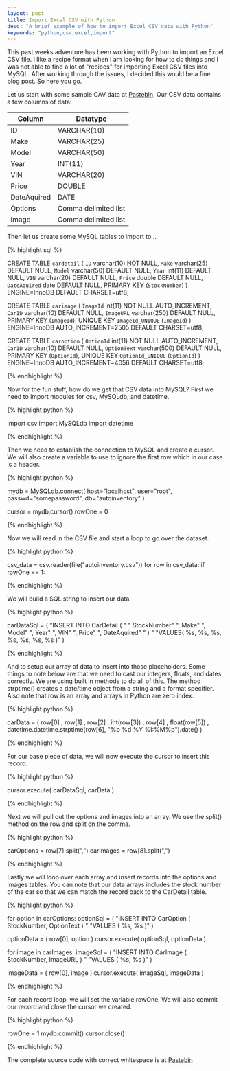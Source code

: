 ```yaml
---
layout: post
title: Import Excel CSV with Python
desc: "A brief example of how to import Excel CSV data with Python"
keywords: "python,csv,excel,import"
---
```


This past weeks adventure has been working with Python to import an Excel CSV file.  I like a recipe format when I am looking for how to do things and I was not able to find a lot of "recipes" for importing Excel CSV files into MySQL.  After working through the issues, I decided this would be a fine blog post.  So here you go.

Let us start with some sample CAV data at [Pastebin](http://pastebin.com/fYHiSERS).  Our CSV data contains a few columns of data:

|Column|Datatype|
|------|--------|
|ID|VARCHAR(10)|
|Make|VARCHAR(25)|
|Model|VARCHAR(50)|
|Year|INT(11)|
|VIN|VARCHAR(20)|
|Price|DOUBLE|
|DateAquired|DATE|
|Options|Comma delimited list|
|Image|Comma delimited list|

Then let us create some MySQL tables to import to...

{% highlight sql %}

CREATE TABLE `cardetail` (
  `ID` varchar(10) NOT NULL,
  `Make` varchar(25) DEFAULT NULL,
  `Model` varchar(50) DEFAULT NULL,
  `Year` int(11) DEFAULT NULL,
  `VIN` varchar(20) DEFAULT NULL,
  `Price` double DEFAULT NULL,
  `DateAquired` date DEFAULT NULL,
  PRIMARY KEY (`StockNumber`)
) ENGINE=InnoDB DEFAULT CHARSET=utf8;

CREATE TABLE `carimage` (
  `ImageId` int(11) NOT NULL AUTO_INCREMENT,
  `CarID` varchar(10) DEFAULT NULL,
  `ImageURL` varchar(250) DEFAULT NULL,
  PRIMARY KEY (`ImageId`),
  UNIQUE KEY `ImageId_UNIQUE` (`ImageId`)
) ENGINE=InnoDB AUTO_INCREMENT=2505 DEFAULT CHARSET=utf8;

CREATE TABLE `caroption` (
  `OptionId` int(11) NOT NULL AUTO_INCREMENT,
  `CarID` varchar(10) DEFAULT NULL,
  `OptionText` varchar(500) DEFAULT NULL,
  PRIMARY KEY (`OptionId`),
  UNIQUE KEY `OptionId_UNIQUE` (`OptionId`)
) ENGINE=InnoDB AUTO_INCREMENT=4056 DEFAULT CHARSET=utf8;

{% endhighlight %}

Now for the fun stuff, how do we get that CSV data into MySQL?  First we need to import modules for csv, MySQLdb, and datetime.  

{% highlight python %}

import csv
import MySQLdb
import datetime

{% endhighlight %}

Then we need to establish the connection to MySQL and create a cursor.  We will also create a variable to use to ignore the first row which in our case is a header.

{% highlight python %}

mydb = MySQLdb.connect(
    host="localhost",
    user="root",
    passwd="somepassword",
    db="autoinventory"
)

cursor = mydb.cursor()
rowOne = 0

{% endhighlight %}

Now we will read in the CSV file and start a loop to go over the dataset.

{% highlight python %}

csv_data = csv.reader(file("autoinventory.csv"))
for row in csv_data:
  if rowOne == 1:

{% endhighlight %}

We will build a SQL string to insert our data.

{% highlight python %}

carDataSql = (
  "INSERT INTO CarDetail ( "
    "  StockNumber"
    ", Make"
    ", Model"
    ", Year"
    ", VIN"
    ", Price"
    ", DateAquired"
  " ) "
  "VALUES( %s, %s, %s, %s, %s, %s, %s )"
)

{% endhighlight %}

And to setup our array of data to insert into those placeholders.  Some things to note below are that we need to cast our integers, floats, and dates correctly.  We are using built in methods to do all of this.  The method strptime() creates a date/time object from a string and a format specifier.  Also note that row is an array and arrays in Python are zero index.

{% highlight python %}

carData = (
    row[0]
  , row[1]
  , row[2]
  , int(row[3])
  , row[4]
  , float(row[5])
  , datetime.datetime.strptime(row[6], "%b %d %Y %I:%M%p").date()
)

{% endhighlight %}

For our base piece of data, we will now execute the cursor to insert this record.

{% highlight python %}

cursor.execute( carDataSql, carData )

{% endhighlight %}

Next we will pull out the options and images into an array.  We use the split() method on the row and split on the comma.

{% highlight python %}

carOptions = row[7].split(",")
carImages = row[8].split(",")

{% endhighlight %}

Lastly we will loop over each array and insert records into the options and images tables.  You can note that our data arrays includes the stock number of the car so that we can match the record back to the CarDetail table.

{% highlight python %}

for option in carOptions:
  optionSql = (
    "INSERT INTO CarOption ( StockNumber, OptionText ) "
    "VALUES ( %s, %s )"
  )

optionData = ( row[0], option )
cursor.execute( optionSql, optionData )

for image in carImages:
  imageSql = (
    "INSERT INTO CarImage ( StockNumber, ImageURL ) "
    "VALUES ( %s, %s )"
  )

imageData = ( row[0], image )
cursor.execute( imageSql, imageData )

{% endhighlight %}

For each record loop, we will set the variable rowOne.  We will also commit our record and close the cursor we created.

{% highlight python %}

rowOne = 1
mydb.commit()
cursor.close()

{% endhighlight %}

The complete source code with correct whitespace is at [Pastebin](http://pastebin.com/MBcSSiKA)